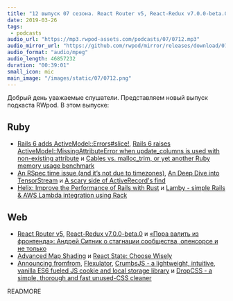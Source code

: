 ```yaml
---
title: "12 выпуск 07 сезона. React Router v5, React-Redux v7.0.0-beta.0, Cables vs. malloc_trim, Helix, Lamby, Flexulator, DropCSS и прочее"
date: 2019-03-26
tags:
 - podcasts
audio_url: "https://mp3.rwpod-assets.com/podcasts/07/0712.mp3"
audio_mirror_url: "https://github.com/rwpod/mirror/releases/download/07.12/0712.mp3"
audio_format: "audio/mpeg"
audio_length: 46857232
duration: "00:39:01"
small_icon: mic
main_image: "/images/static/07/0712.png"
---
```


Добрый день уважаемые слушатели. Представляем новый выпуск подкаста RWpod. В этом выпуске:

## Ruby

 - [Rails 6 adds ActiveModel::Errors#slice!](https://blog.bigbinary.com/2019/03/26/rails-6-adds-activemodel-errors-slice.html), [Rails 6 raises ActiveModel::MissingAttributeError when update_columns is used with non-existing attribute](https://blog.bigbinary.com/2019/03/20/rails-6-raises-activemodel-missingattributeerror-when-update_columns-is-used-with-non-existing-attribute.html) и [Cables vs. malloc_trim, or yet another Ruby memory usage benchmark](https://dev.to/evilmartians/cables-vs-malloctrim-or-yet-another-ruby-memory-usage-benchmark-3emo)
 - [An RSpec time issue (and it’s not due to timezones)](https://medium.com/@dvandersluis/an-rspec-time-issue-and-its-not-about-timezones-a89bbd167b86), [An Deep Dive into TensorStream](https://medium.com/@joseph.dayo/an-deep-dive-into-tensorstream-d910342e08e2) и [A scary side of ActiveRecord's find](https://blog.arkency.com/a-scary-side-of-activerecords-find/)
 - [Helix: Improve the Performance of Rails with Rust](https://headway.io/blog/helix-improve-the-performance-of-rails-with-rust/) и [Lamby - simple Rails & AWS Lambda integration using Rack](https://github.com/customink/lamby)

## Web

 - [React Router v5](https://reacttraining.com/blog/react-router-v5/), [React-Redux v7.0.0-beta.0](https://github.com/reduxjs/react-redux/releases/tag/v7.0.0-beta.0) и [«Пора валить из фронтенда»: Андрей Ситник о стагнации сообщества, опенсорсе и не только](https://habr.com/en/company/jugru/blog/444652/)
 - [Advanced Map Shading](https://wwwtyro.net/2019/03/21/advanced-map-shading.html) и [React State: Choose Wisely](https://ponyfoo.com/articles/react-state-choose-wisely)
 - [Announcing fromfrom](https://www.futurice.com/blog/announcing-fromfrom/), [Flexulator](https://www.flexulator.com/), [CrumbsJS - a lightweight, intuitive, vanilla ES6 fueled JS cookie and local storage library](https://github.com/nirtz89/crumbsjs) и [DropCSS - a simple, thorough and fast unused-CSS cleaner](https://github.com/leeoniya/dropcss)

READMORE
